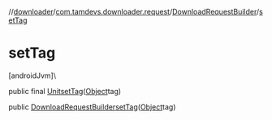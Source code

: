 //[downloader](../../../index.md)/[com.tamdevs.downloader.request](../index.md)/[DownloadRequestBuilder](index.md)/[setTag](set-tag.md)

# setTag

[androidJvm]\

public final [Unit](https://kotlinlang.org/api/latest/jvm/stdlib/kotlin/-unit/index.html)[setTag](set-tag.md)([Object](https://developer.android.com/reference/kotlin/java/lang/Object.html)tag)

public [DownloadRequestBuilder](index.md)[setTag](set-tag.md)([Object](https://developer.android.com/reference/kotlin/java/lang/Object.html)tag)
